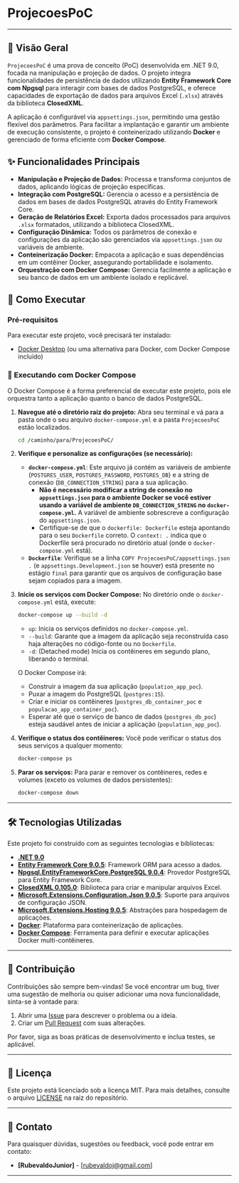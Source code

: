 # ProjecoesPoC

---

## 📝 Visão Geral

`ProjecoesPoC` é uma prova de conceito (PoC) desenvolvida em .NET 9.0, focada na manipulação e projeção de dados. O projeto integra funcionalidades de persistência de dados utilizando **Entity Framework Core com Npgsql** para interagir com bases de dados PostgreSQL, e oferece capacidades de exportação de dados para arquivos Excel (`.xlsx`) através da biblioteca **ClosedXML**.

A aplicação é configurável via `appsettings.json`, permitindo uma gestão flexível dos parâmetros. Para facilitar a implantação e garantir um ambiente de execução consistente, o projeto é conteinerizado utilizando **Docker** e gerenciado de forma eficiente com **Docker Compose**.

## ✨ Funcionalidades Principais

* **Manipulação e Projeção de Dados:** Processa e transforma conjuntos de dados, aplicando lógicas de projeção específicas.
* **Integração com PostgreSQL:** Gerencia o acesso e a persistência de dados em bases de dados PostgreSQL através do Entity Framework Core.
* **Geração de Relatórios Excel:** Exporta dados processados para arquivos `.xlsx` formatados, utilizando a biblioteca ClosedXML.
* **Configuração Dinâmica:** Todos os parâmetros de conexão e configurações da aplicação são gerenciados via `appsettings.json` ou variáveis de ambiente.
* **Conteinerização Docker:** Empacota a aplicação e suas dependências em um contêiner Docker, assegurando portabilidade e isolamento.
* **Orquestração com Docker Compose:** Gerencia facilmente a aplicação e seu banco de dados em um ambiente isolado e replicável.

## 🚀 Como Executar

### Pré-requisitos

Para executar este projeto, você precisará ter instalado:

* [Docker Desktop](https://www.docker.com/products/docker-desktop) (ou uma alternativa para Docker, com Docker Compose incluído)

### 🐳 Executando com Docker Compose

O Docker Compose é a forma preferencial de executar este projeto, pois ele orquestra tanto a aplicação quanto o banco de dados PostgreSQL.

1.  **Navegue até o diretório raiz do projeto:**
    Abra seu terminal e vá para a pasta onde o seu arquivo `docker-compose.yml` e a pasta `ProjecoesPoC` estão localizados.
    ```bash
    cd /caminho/para/ProjecoesPoC/
    ```
2.  **Verifique e personalize as configurações (se necessário):**
    * **`docker-compose.yml`**: Este arquivo já contém as variáveis de ambiente (`POSTGRES_USER`, `POSTGRES_PASSWORD`, `POSTGRES_DB`) e a string de conexão (`DB_CONNECTION_STRING`) para a sua aplicação.
        * **Não é necessário modificar a string de conexão no `appsettings.json` para o ambiente Docker se você estiver usando a variável de ambiente `DB_CONNECTION_STRING` no `docker-compose.yml`.** A variável de ambiente sobrescreve a configuração do `appsettings.json`.
        * Certifique-se de que o `dockerfile: Dockerfile` esteja apontando para o seu `Dockerfile` correto. O `context: .` indica que o Dockerfile será procurado no diretório atual (onde o `docker-compose.yml` está).
    * **`Dockerfile`**: Verifique se a linha `COPY ProjecoesPoC/appsettings.json .` (e `appsettings.Development.json` se houver) está presente no estágio `final` para garantir que os arquivos de configuração base sejam copiados para a imagem.

3.  **Inicie os serviços com Docker Compose:**
    No diretório onde o `docker-compose.yml` está, execute:
    ```bash
    docker-compose up --build -d
    ```
    * `up`: Inicia os serviços definidos no `docker-compose.yml`.
    * `--build`: Garante que a imagem da aplicação seja reconstruída caso haja alterações no código-fonte ou no `Dockerfile`.
    * `-d`: (Detached mode) Inicia os contêineres em segundo plano, liberando o terminal.

    O Docker Compose irá:
    * Construir a imagem da sua aplicação (`population_app_poc`).
    * Puxar a imagem do PostgreSQL (`postgres:15`).
    * Criar e iniciar os contêineres (`postgres_db_container_poc` e `populacao_app_container_poc`).
    * Esperar até que o serviço de banco de dados (`postgres_db_poc`) esteja saudável antes de iniciar a aplicação (`population_app_poc`).

4.  **Verifique o status dos contêineres:**
    Você pode verificar o status dos seus serviços a qualquer momento:
    ```bash
    docker-compose ps
    ```
5.  **Parar os serviços:**
    Para parar e remover os contêineres, redes e volumes (exceto os volumes de dados persistentes):
    ```bash
    docker-compose down
    ```


---

## 🛠️ Tecnologias Utilizadas

Este projeto foi construído com as seguintes tecnologias e bibliotecas:

* **[.NET 9.0](https://dotnet.microsoft.com/)**
* **[Entity Framework Core 9.0.5](https://learn.microsoft.com/ef/core/)**: Framework ORM para acesso a dados.
* **[Npgsql.EntityFrameworkCore.PostgreSQL 9.0.4](https://www.npgsql.org/)**: Provedor PostgreSQL para Entity Framework Core.
* **[ClosedXML 0.105.0](https://closedxml.github.io/)**: Biblioteca para criar e manipular arquivos Excel.
* **[Microsoft.Extensions.Configuration.Json 9.0.5](https://learn.microsoft.com/dotnet/api/microsoft.extensions.configuration.json)**: Suporte para arquivos de configuração JSON.
* **[Microsoft.Extensions.Hosting 9.0.5](https://learn.microsoft.com/dotnet/api/microsoft.extensions.hosting)**: Abstrações para hospedagem de aplicações.
* **[Docker](https://www.docker.com/)**: Plataforma para conteinerização de aplicações.
* **[Docker Compose](https://docs.docker.com/compose/)**: Ferramenta para definir e executar aplicações Docker multi-contêineres.

---

## 🤝 Contribuição

Contribuições são sempre bem-vindas! Se você encontrar um bug, tiver uma sugestão de melhoria ou quiser adicionar uma nova funcionalidade, sinta-se à vontade para:

1.  Abrir uma [Issue](https://github.com/seu-usuario/ProjecoesPoC/issues) para descrever o problema ou a ideia.
2.  Criar um [Pull Request](https://github.com/seu-usuario/ProjecoesPoC/pulls) com suas alterações.

Por favor, siga as boas práticas de desenvolvimento e inclua testes, se aplicável.

---

## 📜 Licença

Este projeto está licenciado sob a licença MIT. Para mais detalhes, consulte o arquivo [LICENSE](https://github.com/seu-usuario/ProjecoesPoC/blob/main/LICENSE) na raiz do repositório.

---

## 📧 Contato

Para quaisquer dúvidas, sugestões ou feedback, você pode entrar em contato:

* **[RubevaldoJunior]** - [rubevaldoj@gmail.com]

---

